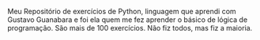 Meu Repositório de exercícios de Python, linguagem que aprendi com Gustavo Guanabara e foi ela quem me fez aprender o básico de lógica de programação.
São mais de 100 exercícios. Não fiz todos, mas fiz a maioria.
